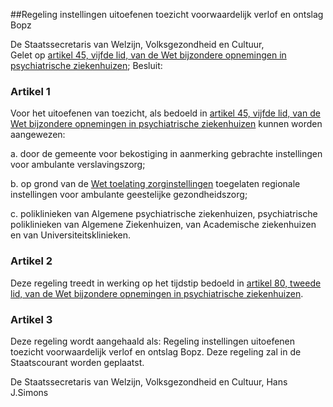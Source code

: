 <meta http-equiv='Content-Type' content='text/html; charset=utf-8' />

##Regeling instellingen uitoefenen toezicht voorwaardelijk verlof en ontslag Bopz

De Staatssecretaris van Welzijn, Volksgezondheid en Cultuur,  
Gelet op [artikel 45, vijfde lid, van de Wet bijzondere opnemingen in psychiatrische ziekenhuizen](../../../../../../../../../../../wet/wet/bijzondere/opnemingen/in/psychiatrische/ziekenhuizen/BWBR0005700/README.md);
Besluit:    

### Artikel  1  

Voor het uitoefenen van toezicht, als bedoeld in [artikel 45, vijfde lid, van de Wet bijzondere opnemingen in psychiatrische ziekenhuizen](../../../../../../../../../../../wet/wet/bijzondere/opnemingen/in/psychiatrische/ziekenhuizen/BWBR0005700/README.md) kunnen worden aangewezen: 

a. door de gemeente voor bekostiging in aanmerking gebrachte instellingen voor ambulante verslavingszorg; 

b. op grond van de [Wet toelating zorginstellingen](../../../../../../../../../../../wet/wet/toelating/zorginstellingen/BWBR0018906/README.md) toegelaten regionale instellingen voor ambulante geestelijke gezondheidszorg; 

c. poliklinieken van Algemene psychiatrische ziekenhuizen, psychiatrische poliklinieken van Algemene Ziekenhuizen, van Academische ziekenhuizen en van Universiteitsklinieken.  

### Artikel  2  

Deze regeling treedt in werking op het tijdstip bedoeld in [artikel 80, tweede lid, van de Wet bijzondere opnemingen in psychiatrische ziekenhuizen](../../../../../../../../../../../wet/wet/bijzondere/opnemingen/in/psychiatrische/ziekenhuizen/BWBR0005700/README.md). 

### Artikel  3  

Deze regeling wordt aangehaald als: Regeling instellingen uitoefenen toezicht voorwaardelijk verlof en ontslag Bopz. Deze regeling zal in de Staatscourant worden geplaatst. 

De 
Staatssecretaris van Welzijn, Volksgezondheid en Cultuur, 
Hans J.Simons      
